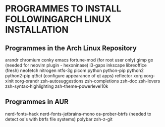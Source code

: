 # PROGRAMMES TO INSTALL FOLLOWINGARCH LINUX INSTALLATION

## Programmes in the Arch Linux Repository
arandr
chromium
conky
emacs
fortune-mod (for root user only)
gimp
go (needed for neovim plugin - hexoninase)
i3-gaps
inkscape
libreoffice (fresh)
neofetch
nitrogen
ntfs-3g
picom
python
python-pip
python2
python2-pip
qt5ct (configure appearance of qt apps)
reflector
xorg
xorg-xinit
xorg-xrandr
zsh-autosuggestions
zsh-completions
zsh-doc
zsh-lovers
zsh-syntax-highlighting
zsh-theme-powerlevel10k

## Programmes in AUR
nerd-fonts-hack
nerd-fonts-jetbrains-mono
os-prober-btrfs (needed to detect os's with btrfs file systems)
polybar
zsh-z-git
